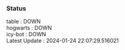 ### Status


table : DOWN  
hogwarts : DOWN  
icy-bot : DOWN  
Latest Update : 2024-01-24 22:07:29.516021
